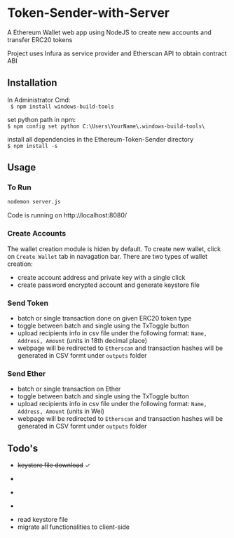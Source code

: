 # Token-Sender-with-Server
A Ethereum Wallet web app using NodeJS to create new accounts and transfer ERC20 tokens

Project uses Infura as service provider and Etherscan API to obtain contract ABI

## Installation
In Administrator Cmd: <br />
``` $ npm install windows-build-tools```

set python path in npm: <br />
``` $ npm config set python C:\Users\YourName\.windows-build-tools\ ```

install all dependencies in the Ethereum-Token-Sender directory <br />
``` $ npm install -s ```

## Usage

### To Run
```bash
nodemon server.js
```
Code is running on http://localhost:8080/

### Create Accounts
The wallet creation module is hiden by default. To create new wallet, click on ```Create Wallet``` tab in navagation bar. There are two types of wallet creation:<br />
- create account address and private key with a single click
- create password encrypted account and generate keystore file

### Send Token
- batch or single transaction done on given ERC20 token type
- toggle between batch and single using the TxToggle button
- upload recipients info in csv file under the following format: ```Name, Address, Amount``` (units in 18th decimal place)
- webpage will be redirected to ```Etherscan``` and transaction hashes will be generated in CSV formt under ```outputs``` folder

### Send Ether
- batch or single transaction on Ether
- toggle between batch and single using the TxToggle button
- upload recipients info in csv file under the following format: ```Name, Address, Amount``` (units in Wei)
- webpage will be redirected to ```Etherscan``` and transaction hashes will be generated in CSV formt under ```outputs``` folder

## Todo's
- ~~keystore file download~~ ✓
- ~~~user defined gas price~~~ ✓
- ~~~single transaction~~~ ✓
- ~~~transfer Ether~~~ ✓
- read keystore file
- migrate all functionalities to client-side

